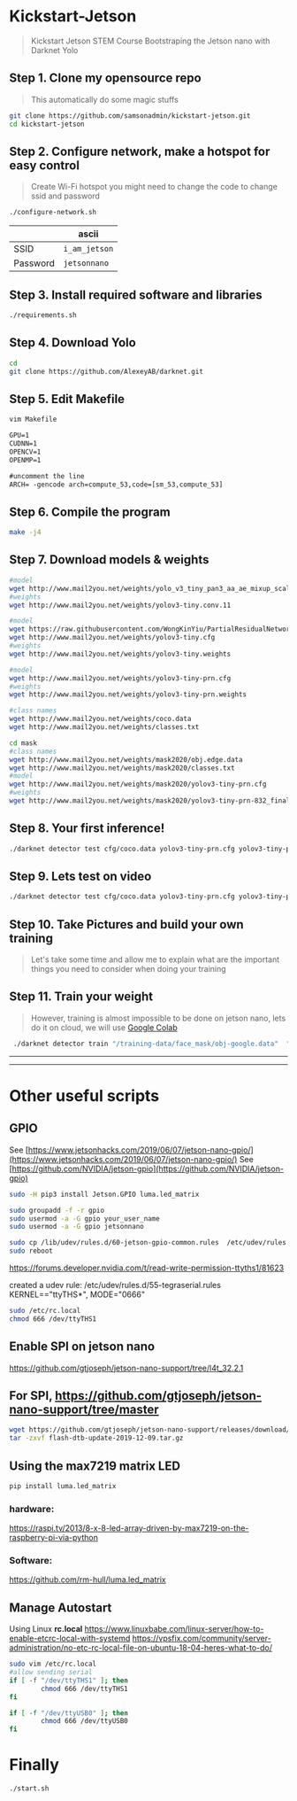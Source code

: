 
# Kickstart-Jetson
> Kickstart Jetson STEM Course
> Bootstraping the Jetson nano with Darknet Yolo

## Step 1. Clone my opensource repo
> This automatically do some magic stuffs
```bash
git clone https://github.com/samsonadmin/kickstart-jetson.git
cd kickstart-jetson
```

## Step 2. Configure network, make a hotspot for easy control
> Create Wi-Fi hotspot 
> you might need to change the code to change ssid and password
```bash
./configure-network.sh
```

|                |ascii                      
|----------------|-------------------------------
|SSID            |`i_am_jetson`          
|Password        |`jetsonnano`           


## Step 3. Install required software and libraries
```bash
./requirements.sh
```

## Step 4. Download Yolo

```bash
cd
git clone https://github.com/AlexeyAB/darknet.git
```

## Step 5. Edit Makefile
```bash
vim Makefile
```
```diff
GPU=1
CUDNN=1
OPENCV=1
OPENMP=1
```
```diff
#uncomment the line
ARCH= -gencode arch=compute_53,code=[sm_53,compute_53]
```

## Step 6. Compile the program
```bash
make -j4
```

## Step 7. Download models & weights 
```bash
#model
wget http://www.mail2you.net/weights/yolo_v3_tiny_pan3_aa_ae_mixup_scale_giou_dropblock_mosaic.cfg.txt
#weights
wget http://www.mail2you.net/weights/yolov3-tiny.conv.11

#model
wget https://raw.githubusercontent.com/WongKinYiu/PartialResidualNetworks/master/cfg/yolov3-tiny-prn.cfg
wget http://www.mail2you.net/weights/yolov3-tiny.cfg
#weights
wget http://www.mail2you.net/weights/yolov3-tiny.weights

#model
wget http://www.mail2you.net/weights/yolov3-tiny-prn.cfg
#weights
wget http://www.mail2you.net/weights/yolov3-tiny-prn.weights

#class names
wget http://www.mail2you.net/weights/coco.data
wget http://www.mail2you.net/weights/classes.txt

cd mask
#class names
wget http://www.mail2you.net/weights/mask2020/obj.edge.data
wget http://www.mail2you.net/weights/mask2020/classes.txt
#model
wget http://www.mail2you.net/weights/mask2020/yolov3-tiny-prn.cfg
#weights
wget http://www.mail2you.net/weights/mask2020/yolov3-tiny-prn-832_final.weights
```

## Step 8. Your first inference!
```bash
./darknet detector test cfg/coco.data yolov3-tiny-prn.cfg yolov3-tiny-prn.weights data/person.jpg
```

## Step 9. Lets test on video
```bash
./darknet detector test cfg/coco.data yolov3-tiny-prn.cfg yolov3-tiny-prn.weights data/person.jpg
```

## Step 10. Take Pictures and build your own training
> Let's take some time and allow me to explain what are the important things you need to consider when doing your training
> 

## Step 11. Train your weight
> However, training is almost impossible to be done on jetson nano, lets do it on cloud, we will use [Google Colab](https://colab.research.google.com/drive/1lfcAim-fHge2L9fdD49eu8LNUaAMgk4G?usp=sharing)
```bash
 ./darknet detector train "/training-data/face_mask/obj-google.data"  "/training-data/face_mask/yolov3-tiny-prn-832.cfg"  "/training-data/face_mask/yolov3-tiny-prn-832_last.weights" -dont_show
 ```


----
----
# Other useful scripts

## GPIO
See [https://www.jetsonhacks.com/2019/06/07/jetson-nano-gpio/](https://www.jetsonhacks.com/2019/06/07/jetson-nano-gpio/)
See [https://github.com/NVIDIA/jetson-gpio](https://github.com/NVIDIA/jetson-gpio)


```bash
sudo -H pip3 install Jetson.GPIO luma.led_matrix

sudo groupadd -f -r gpio
sudo usermod -a -G gpio your_user_name
sudo usermod -a -G gpio jetsonnano

sudo cp /lib/udev/rules.d/60-jetson-gpio-common.rules  /etc/udev/rules.d/
sudo reboot
```

https://forums.developer.nvidia.com/t/read-write-permission-ttyths1/81623

created a udev rule: /etc/udev/rules.d/55-tegraserial.rules
KERNEL=="ttyTHS*", MODE="0666"
```bash
sudo /etc/rc.local
chmod 666 /dev/ttyTHS1
```


## Enable SPI on jetson nano

https://github.com/gtjoseph/jetson-nano-support/tree/l4t_32.2.1


## For SPI, https://github.com/gtjoseph/jetson-nano-support/tree/master

```bash
wget https://github.com/gtjoseph/jetson-nano-support/releases/download/v1.0.2/flash-dtb-update-2019-12-09.tar.gz
tar -zxvf flash-dtb-update-2019-12-09.tar.gz
```


## Using the max7219 matrix LED
```bash
pip install luma.led_matrix
```

### hardware:
https://raspi.tv/2013/8-x-8-led-array-driven-by-max7219-on-the-raspberry-pi-via-python

### Software:
https://github.com/rm-hull/luma.led_matrix


## Manage Autostart


Using Linux  **rc.local**
https://www.linuxbabe.com/linux-server/how-to-enable-etcrc-local-with-systemd
https://vpsfix.com/community/server-administration/no-etc-rc-local-file-on-ubuntu-18-04-heres-what-to-do/
```bash
sudo vim /etc/rc.local
#allow sending serial
if [ -f "/dev/ttyTHS1" ]; then
        chmod 666 /dev/ttyTHS1
fi

if [ -f "/dev/ttyUSB0" ]; then
        chmod 666 /dev/ttyUSB0
fi
```

# Finally
```bash
./start.sh
```
